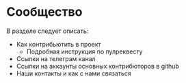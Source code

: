 # Сообщество

В разделе следует описать:

* Как контрибьютить в проект
    * Подробная инструкция по пулреквесту
* Ссылки на телеграм канал
* Ссылки на аккаунты основных контрибюторов в github
* Наши контакты и как с нами связаться